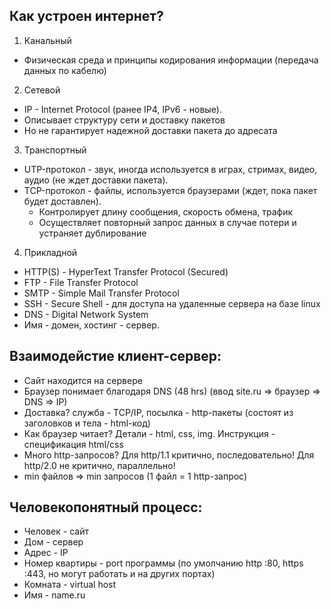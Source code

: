 ## Как устроен интернет?
1. Канальный
- Физическая среда и принципы кодирования информации (передача данных по кабелю)
2. Сетевой
- IP - Internet Protocol (ранее IP4, IPv6 - новые).
- Описывает структуру сети и доставку пакетов
- Но не гарантирует надежной доставки пакета до адресата
3. Транспортный
- UTP-протокол - звук, иногда используется в играх, стримах, видео, аудио (не ждет доставки пакета).
- TCP-протокол - файлы, используется браузерами (ждет, пока пакет будет доставлен).
    - Контролирует длину сообщения, скорость обмена, трафик
    - Осуществляет повторный запрос данных в случае потери и устраняет дублирование
4. Прикладной
- HTTP(S) - HyperText Transfer Protocol (Secured)
- FTP - File Transfer Protocol
- SMTP - Simple Mail Transfer Protocol
- SSH - Secure Shell - для доступа на удаленные сервера на базе linux
- DNS - Digital Network System
- Имя - домен, хостинг - сервер.

## Взаимодейстие клиент-сервер:
- Сайт находится на сервере
- Браузер понимает благодаря DNS (48 hrs) (ввод site.ru => браузер => DNS => IP)
- Доставка? служба - TCP/IP, посылка - http-пакеты (состоят из заголовков и тела - html-код)
- Как браузер читает? Детали - html, css, img. Инструкция - спецификация html/css
- Много http-запросов? Для http/1.1 критично, последовательно! Для http/2.0 не критично, параллельно!
- min файлов => min запросов (1 файл = 1 http-запрос)

## Человекопонятный процесс:
- Человек - сайт
- Дом - сервер
- Адрес - IP
- Номер квартиры - port программы (по умолчанию http :80, https :443, но могут работать и на других портах)
- Комната - virtual host
- Имя - name.ru